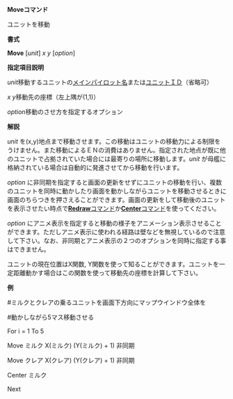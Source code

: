 **Moveコマンド**

ユニットを移動

**書式**

**Move** [*unit*] *x y* [*option*]

**指定項目説明**

*unit*移動するユニットの[メインパイロット名](メインパイロット名.md)または[ユニットＩＤ](ユニットＩＤ.md)（省略可）

*x y*移動先の座標（左上隅が(1,1)）

*option*移動のさせ方を指定するオプション

**解説**

*unit* を(x,y)地点まで移動させます。この移動はユニットの移動力による制限をうけません。また移動によるＥＮの消費はありません。指定された地点が既に他のユニットで占拠されていた場合には最寄りの場所に移動します。*unit* が母艦に格納されている場合は自動的に発進させてから移動を行います。

*option* に非同期を指定すると画面の更新をせずにユニットの移動を行い、複数のユニットを同時に動かしたり画面を動かしながらユニットを移動させるときに画面のちらつきを押さえることができます。画面の更新をして移動後のユニットを表示させたい時点で[**Redraw**コマンド](Redrawコマンド.md)か[**Center**コマンド](Centerコマンド.md)を使ってください。

*option* にアニメ表示を指定すると移動の様子をアニメーション表示させることができます。ただしアニメ表示に使われる経路は壁などを無視しているので注意して下さい。なお、非同期とアニメ表示の２つのオプションを同時に指定する事はできません。

ユニットの現在位置はX関数, Y関数を使って知ることができます。ユニットを一定距離動かす場合はこの関数を使って移動先の座標を計算して下さい。

**例**

#ミルクとクレアの乗るユニットを画面下方向にマップウインドウ全体を

#動かしながら5マス移動させる

For i = 1 To 5

Move ミルク X(ミルク) (Y(ミルク) + 1) 非同期

Move クレア X(クレア) (Y(クレア) + 1) 非同期

Center ミルク

Next
